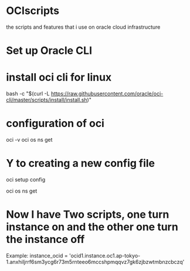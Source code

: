 # OCIscripts
the scripts and features that i use on oracle cloud infrastructure

# Set up Oracle CLI

# install oci cli for linux

<!-- log into linux terminal -->

bash -c "$(curl -L https://raw.githubusercontent.com/oracle/oci-cli/master/scripts/install/install.sh)"

<!-- press enter to set everything default -->

# configuration of oci

oci -v
oci os ns get 

# Y to creating a new config file

oci setup config

<!-- 
1   user ocid
2   tenancy ocid
3   Region 
4   create new api signing rsa key pair Y
press enter to destination and name 
now go and copy that public key  
-->

<!-- Go to OCI console 
at User Page > Resources > API Keys
add API Key
Copy and paste public key
Check fingerprint if they match or not 
 -->

oci os ns get 

<!-- You shoud get an data output -->

# Now I have Two scripts, one turn instance on and the other one turn the instance off

<!-- Please change the instance_ocid according to your need. -->
Example:     instance_ocid = 'ocid1.instance.oc1.ap-tokyo-1.anxhiljrrf6sm3ycg6r73m5rnteeo6mccshpmqqvz7gk6zjbzwtmbnzcbczq'

<!-- Run those scripts with crontab -->